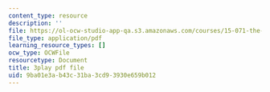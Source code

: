 ```yaml
---
content_type: resource
description: ''
file: https://ol-ocw-studio-app-qa.s3.amazonaws.com/courses/15-071-the-analytics-edge-spring-2017/9ba01e3ab43c31ba3cd93930e659b012_xPneVSOZERk.pdf
file_type: application/pdf
learning_resource_types: []
ocw_type: OCWFile
resourcetype: Document
title: 3play pdf file
uid: 9ba01e3a-b43c-31ba-3cd9-3930e659b012
---
```

